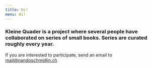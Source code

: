 ```yaml
---
title: Hi!
menu: Hi!
---
```


### Kleine Quader is a project where several people have collaborated on series of small books. Series are curated roughly every year.

If you are interested to participate, send an email to mail@nandoschmidlin.ch
